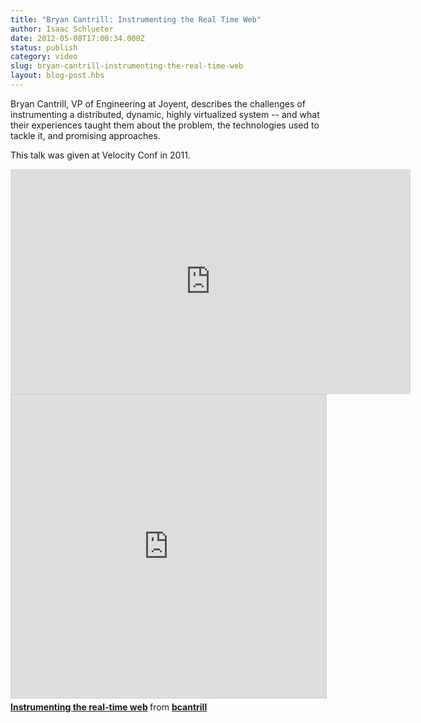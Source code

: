 ```yaml
---
title: "Bryan Cantrill: Instrumenting the Real Time Web"
author: Isaac Schlueter
date: 2012-05-08T17:00:34.000Z
status: publish
category: video
slug: bryan-cantrill-instrumenting-the-real-time-web
layout: blog-post.hbs
---
```

Bryan Cantrill, VP of Engineering at Joyent, describes the challenges of instrumenting a distributed, dynamic, highly virtualized system -- and what their experiences taught them about the problem, the technologies used to tackle it, and promising approaches.

This talk was given at Velocity Conf in 2011.

<iframe width="640" height="360"
src="https://www.youtube.com/embed/F5jCXdTYJYc" frameborder="0"
allowfullscreen></iframe>

<iframe src="https://slideshare.net/slideshow/embed_code/key/DVu5NQDhPXN709" width="595" height="485" frameborder="0" marginwidth="0" marginheight="0" scrolling="no" style="border:1px solid #CCC; border-width:1px; margin-bottom:5px; max-width: 100%;" allowfullscreen> </iframe> <div style="margin-bottom:5px"> <strong> <a href="https://slideshare.net/bcantrill/instrumenting-the-realtime-web" title="Instrumenting the real-time web" target="_blank">Instrumenting the real-time web</a> </strong> from <strong><a href="//www.slideshare.net/bcantrill" target="_blank">bcantrill</a></strong> </div>
